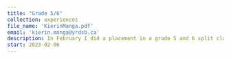 ```yaml
---
title: "Grade 5/6"
collection: experiences
file_name: 'KierinManga.pdf'
email: 'kierin.manga@yrdsb.ca'
description: In February I did a placement in a grade 5 and 6 split classroom for 4 weeks. I taught music (guitar), literacy (descriptive writing), and math (probability) incorporating both grades of the curriculum. I assisted in teaching the grade 7 and 8 split class guitar as well.
start: 2023-02-06
---
```

